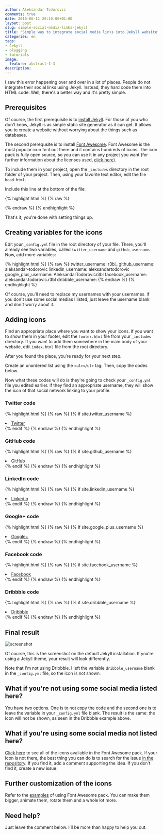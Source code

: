 ```yaml
---
author: Aleksandar Todorović
comments: true
date: 2015-06-11 20:10:00+01:00
layout: post
slug: simple-social-media-links-jekyll
title: "Simple way to integrate social media links into Jekyll website"
categories: en
tags:
- Jekyll
- blogging
- tutorials
image:
  feature: abstract-1-3
description:
---
```


I saw this error happening over and over in a lot of places. People do not integrate their social links using Jekyll. Instead, they hard code them into HTML code. Well, there's a better way and it's pretty simple.

## Prerequisites

Of course, the first prerequisite is to [install Jekyll](http://jekyllrb.com/docs/installation/). For those of you who don't know, Jekyll is as simple static site generator as it can get. It allows you to create a website without worrying about the things such as databases.

The second prerequsite is to install [Font Awesome](http://fontawesome.io/). Font Awesome is the most popular icon font out there and it contains hundreds of icons. The icon pack is fully open source, so you can use it in any project you want (for further information about the licenses used, [click here](http://fontawesome.io/license/)).

To include them in your project, open the `_includes` directory in the root folder of your project. Then, using your favorite text editor, edit the file `head.html`.

Include this line at the bottom of the file:

{% highlight html %}
{% raw %}
<link rel="stylesheet" href="//maxcdn.bootstrapcdn.com/font-awesome/4.3.0/css/font-awesome.min.css">
{% endraw %}
{% endhighlight %}

That's it, you're done with setting things up.

## Creating variables for the icons

Edit your `_config.yml` file in the root directory of your file. There, you'll already see two variables, called `twitter_username` and `github_username`. Now, add more variables:

{% highlight html %}
{% raw %}
twitter_username:     r3bl_
github_username:      aleksandar-todorovic
linkedin_username:    aleksandartodorovic
google_plus_username: AleksandarTodorovićr3bl
facebook_username:    aleksandar.todorovic.r3bl
dribbble_username:
{% endraw %}
{% endhighlight %}

Of course, you'll need to replace my usernames with your usernames. If you don't use some social medias I listed, just leave the username blank and don't worry about it.

## Adding icons

Find an appropriate place where you want to show your icons. If you want to show them in your footer, edit the `footer.html` file from your `_includes` directory. If you want to add them somewhere in the main body of your website, edit `index.html` file from the root directory.

After you found the place, you're ready for your next step.

Create an unordered list using the `<ul></ul>` tag. Then, copy the codes below.

Now what these codes will do is they're going to check your `_config.yml` file you edited earlier. If they find an appropriate username, they will show the icon of that social network linking to your profile.

### Twitter code

{% highlight html %}
{% raw %}
{% if site.twitter_username %}
  <li>
    <a href="https://twitter.com/{{ site.twitter_username }}">
      <i class="fa fa-twitter"></i> Twitter
    </a>
  </li>
{% endif %}
{% endraw %}
{% endhighlight %}

### GitHub code

{% highlight html %}
{% raw %}
{% if site.github_username %}
  <li>
    <a href="https://github.com/{{ site.github_username }}">
      <i class="fa fa-github"></i> GitHub
    </a>
  </li>
{% endif %}
{% endraw %}
{% endhighlight %}

### LinkedIn code

{% highlight html %}
{% raw %}
{% if site.linkedin_username %}
  <li>
    <a href="https://linkedin.com/in/{{ site.linkedin_username }}"
      <i class="fa fa-linkedin"></i> LinkedIn
    </a>
  </li>
{% endif %}
{% endraw %}
{% endhighlight %}

### Google+ code

{% highlight html %}
{% raw %}
{% if site.google_plus_username %}
  <li>
    <a href="https://plus.google.com/{{ site.google_plus_username }}">
      <i class="fa fa-google-plus"></i> Google+
    </a>
  </li>
{% endif %}
{% endraw %}
{% endhighlight %}

### Facebook code

{% highlight html %}
{% raw %}
{% if site.facebook_username %}
  <li>
    <a href="https://www.facebook.com/{{ site.facebook_username }}">
      <i class="fa fa-facebook"></i> Facebook
    </a>
  </li>
{% endif %}
{% endraw %}
{% endhighlight %}

### Dribbble code

{% highlight html %}
{% raw %}
{% if site.dribbble_username %}
  <li>
  <a href="https://dribbble.com/{{ site.dribbble_username }}" class="icon">
      <i class="fa fa-dribbble"></i> Dribbble
    </a>
  </li>
{% endif %}
{% endraw %}
{% endhighlight %}

## Final result

![screenshot](http://i.imgur.com/2yVPGnq.png)

Of course, this is the screenshot on the default Jekyll installation. If you're using a Jekyll theme, your result will look differently.

Note that I'm not using Dribbble. I left the variable `dribbble_username` blank in the `_config.yml` file, so the icon is not shown.

## What if you're not using some social media listed here?

You have two options. One is to not copy the code and the second one is to leave the variable in your `_config.yml` file blank. The result is the same: the icon will not be shown, as seen in the Dribbble example above.

## What if you're using some social media not listed here?

[Click here](http://fontawesome.io/icons/) to see all of the icons available in the Font Awesome pack. If your icon is not there, the best thing you can do is to search for the issue [in the repository](https://github.com/FortAwesome/Font-Awesome/issues). If you find it, add a comment supporting the idea. If you don't find it, create a new issue.

## Further customization of the icons

Refer to the [examples](http://fontawesome.io/examples/) of using Font Awesome pack. You can make them bigger, animate them, rotate them and a whole lot more.

## Need help?

Just leave the comment below. I'll be more than happy to help you out.
